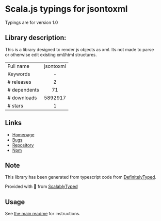 
# Scala.js typings for jsontoxml

Typings are for version 1.0

## Library description:
This is a library designed to render js objects as xml. Its not made to parse or otherwise edit existing xml/html structures.

|                    |                 |
| ------------------ | :-------------: |
| Full name          | jsontoxml |
| Keywords           | - |
| # releases         | 2 |
| # dependents       | 71 |
| # downloads        | 5892917 |
| # stars            | 1 |

## Links
- [Homepage](http://github.com/ken-franken/node-jsontoxml)
- [Bugs](https://github.com/soldair/node-jsontoxml/issues)
- [Repository](https://github.com/soldair/node-jsontoxml)
- [Npm](https://www.npmjs.com/package/jsontoxml)
    


## Note
This library has been generated from typescript code from [DefinitelyTyped](https://definitelytyped.org).

Provided with :purple_heart: from [ScalablyTyped](https://github.com/oyvindberg/ScalablyTyped)

## Usage
See [the main readme](../../readme.md) for instructions.


